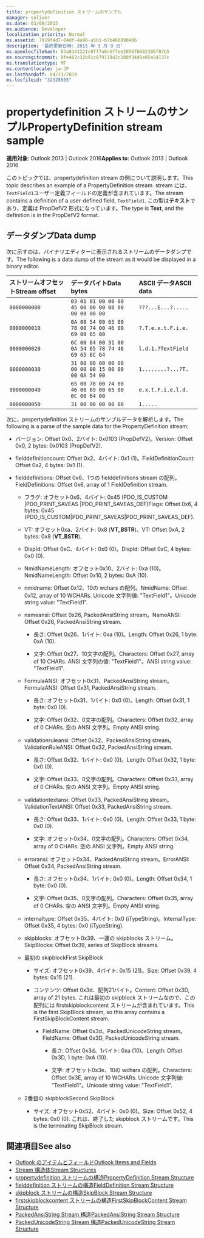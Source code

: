 ```yaml
---
title: propertydefinition ストリームのサンプル
manager: soliver
ms.date: 03/09/2015
ms.audience: Developer
localization_priority: Normal
ms.assetid: 7919f4d7-04df-4a96-a5b1-b7b460890486
description: '最終更新日時: 2015 年 3 月 9 日'
ms.openlocfilehash: 63a8141221c0ff7a8c6ffee20587b682386f87b5
ms.sourcegitcommit: 8fe462c32b91c87911942c188f3445e85a54137c
ms.translationtype: MT
ms.contentlocale: ja-JP
ms.lasthandoff: 04/23/2019
ms.locfileid: "32328505"
---
```

# <a name="propertydefinition-stream-sample"></a><span data-ttu-id="3604d-103">propertydefinition ストリームのサンプル</span><span class="sxs-lookup"><span data-stu-id="3604d-103">PropertyDefinition stream sample</span></span>

<span data-ttu-id="3604d-104">**適用対象**: Outlook 2013 | Outlook 2016</span><span class="sxs-lookup"><span data-stu-id="3604d-104">**Applies to**: Outlook 2013 | Outlook 2016</span></span> 
  
<span data-ttu-id="3604d-105">このトピックでは、propertydefinition stream の例について説明します。</span><span class="sxs-lookup"><span data-stu-id="3604d-105">This topic describes an example of a PropertyDefinition stream.</span></span> <span data-ttu-id="3604d-106">stream には、 `TextField1`ユーザー定義フィールドの定義が含まれています。</span><span class="sxs-lookup"><span data-stu-id="3604d-106">The stream contains a definition of a user-defined field,  `TextField1`.</span></span> <span data-ttu-id="3604d-107">この型は**テキスト**であり、定義は PropDefV2 形式になっています。</span><span class="sxs-lookup"><span data-stu-id="3604d-107">The type is **Text**, and the definition is in the PropDefV2 format.</span></span>
  
## <a name="data-dump"></a><span data-ttu-id="3604d-108">データダンプ</span><span class="sxs-lookup"><span data-stu-id="3604d-108">Data dump</span></span>

<span data-ttu-id="3604d-109">次に示すのは、バイナリエディターに表示されるストリームのデータダンプです。</span><span class="sxs-lookup"><span data-stu-id="3604d-109">The following is a data dump of the stream as it would be displayed in a binary editor.</span></span>
  
|<span data-ttu-id="3604d-110">ストリームオフセット</span><span class="sxs-lookup"><span data-stu-id="3604d-110">Stream offset</span></span>|<span data-ttu-id="3604d-111">データバイト</span><span class="sxs-lookup"><span data-stu-id="3604d-111">Data bytes</span></span>|<span data-ttu-id="3604d-112">ASCII データ</span><span class="sxs-lookup"><span data-stu-id="3604d-112">ASCII data</span></span>|
|:-----|:-----|:-----|
| `0000000000` <br/> | `03 01 01 00 00 00 45 00 00 00 08 00 00 00 00 00` <br/> | `???...E...?.....` <br/> |
| `0000000010` <br/> | `0A 00 54 00 65 00 78 00 74 00 46 00 69 00 65 00` <br/> | `?.T.e.x.t.F.i.e.` <br/> |
| `0000000020` <br/> | `6C 00 64 00 31 00 0A 54 65 78 74 46 69 65 6C 64` <br/> | `l.d.1.?TextField` <br/> |
| `0000000030` <br/> | `31 00 00 00 00 00 00 00 00 15 00 00 00 0A 54 00` <br/> | `1........?...?T.` <br/> |
| `0000000040` <br/> | `65 00 78 00 74 00 46 00 69 00 65 00 6C 00 64 00` <br/> | `e.x.t.F.i.e.l.d.` <br/> |
| `0000000050` <br/> | `31 00 00 00 00 00` <br/> | `1.....` <br/> |
   
<span data-ttu-id="3604d-113">次に、propertydefinition ストリームのサンプルデータを解析します。</span><span class="sxs-lookup"><span data-stu-id="3604d-113">The following is a parse of the sample data for the PropertyDefinition stream:</span></span>
  
- <span data-ttu-id="3604d-114">バージョン: Offset 0x0、2バイト: 0x0103 (PropDefV2)。</span><span class="sxs-lookup"><span data-stu-id="3604d-114">Version: Offset 0x0, 2 bytes: 0x0103 (PropDefV2).</span></span>
    
- <span data-ttu-id="3604d-115">fielddefinitioncount: Offset 0x2、4バイト: 0x1 (1)。</span><span class="sxs-lookup"><span data-stu-id="3604d-115">FieldDefinitionCount: Offset 0x2, 4 bytes: 0x1 (1).</span></span>
    
- <span data-ttu-id="3604d-116">fielddefinitions: Offset 0x6、1つの fielddefinitions stream の配列。</span><span class="sxs-lookup"><span data-stu-id="3604d-116">FieldDefinitions: Offset 0x6, array of 1 FieldDefinition stream.</span></span>
    
  - <span data-ttu-id="3604d-117">フラグ: オフセット0x6、4バイト: 0x45 (PDO_IS_CUSTOM |PDO_PRINT_SAVEAS |PDO_PRINT_SAVEAS_DEF)</span><span class="sxs-lookup"><span data-stu-id="3604d-117">Flags: Offset 0x6, 4 bytes: 0x45 (PDO_IS_CUSTOM|PDO_PRINT_SAVEAS|PDO_PRINT_SAVEAS_DEF).</span></span>
    
  - <span data-ttu-id="3604d-118">VT: オフセット0xa、2バイト: 0x8 (**VT_BSTR**)。</span><span class="sxs-lookup"><span data-stu-id="3604d-118">VT: Offset 0xA, 2 bytes: 0x8 (**VT_BSTR**).</span></span>
    
  - <span data-ttu-id="3604d-119">DispId: Offset 0xC、4バイト: 0x0 (0)。</span><span class="sxs-lookup"><span data-stu-id="3604d-119">DispId: Offset 0xC, 4 bytes: 0x0 (0).</span></span>
    
  - <span data-ttu-id="3604d-120">NmidNameLength: オフセット0x10、2バイト: 0xa (10)。</span><span class="sxs-lookup"><span data-stu-id="3604d-120">NmidNameLength: Offset 0x10, 2 bytes: 0xA (10).</span></span>
    
  - <span data-ttu-id="3604d-121">nmidname: Offset 0x12、10の wchars の配列。</span><span class="sxs-lookup"><span data-stu-id="3604d-121">NmidName: Offset 0x12, array of 10 WCHARs.</span></span> <span data-ttu-id="3604d-122">Unicode 文字列値: "TextField1"。</span><span class="sxs-lookup"><span data-stu-id="3604d-122">Unicode string value: "TextField1".</span></span>
    
  - <span data-ttu-id="3604d-123">nameansi: Offset 0x26, PackedAnsiString stream。</span><span class="sxs-lookup"><span data-stu-id="3604d-123">NameANSI: Offset 0x26, PackedAnsiString stream.</span></span>
    
    - <span data-ttu-id="3604d-124">長さ: Offset 0x26、1バイト: 0xa (10)。</span><span class="sxs-lookup"><span data-stu-id="3604d-124">Length: Offset 0x26, 1 byte: 0xA (10).</span></span>
      
    - <span data-ttu-id="3604d-125">文字: Offset 0x27、10文字の配列。</span><span class="sxs-lookup"><span data-stu-id="3604d-125">Characters: Offset 0x27, array of 10 CHARs.</span></span> <span data-ttu-id="3604d-126">ANSI 文字列の値: "TextField1"。</span><span class="sxs-lookup"><span data-stu-id="3604d-126">ANSI string value: "TextField1".</span></span>
    
  - <span data-ttu-id="3604d-127">FormulaANSI: オフセット0x31、PackedAnsiString stream。</span><span class="sxs-lookup"><span data-stu-id="3604d-127">FormulaANSI: Offset 0x31, PackedAnsiString stream.</span></span>
    
    - <span data-ttu-id="3604d-128">長さ: オフセット0x31、1バイト: 0x0 (0)。</span><span class="sxs-lookup"><span data-stu-id="3604d-128">Length: Offset 0x31, 1 byte: 0x0 (0).</span></span>
      
    - <span data-ttu-id="3604d-129">文字: Offset 0x32、0文字の配列。</span><span class="sxs-lookup"><span data-stu-id="3604d-129">Characters: Offset 0x32, array of 0 CHARs.</span></span> <span data-ttu-id="3604d-130">空の ANSI 文字列。</span><span class="sxs-lookup"><span data-stu-id="3604d-130">Empty ANSI string.</span></span>
    
  - <span data-ttu-id="3604d-131">validationruleansi: Offset 0x32、PackedAnsiString stream。</span><span class="sxs-lookup"><span data-stu-id="3604d-131">ValidationRuleANSI: Offset 0x32, PackedAnsiString stream.</span></span>
    
    - <span data-ttu-id="3604d-132">長さ: Offset 0x32、1バイト: 0x0 (0)。</span><span class="sxs-lookup"><span data-stu-id="3604d-132">Length: Offset 0x32, 1 byte: 0x0 (0).</span></span>
      
    - <span data-ttu-id="3604d-133">文字: Offset 0x33、0文字の配列。</span><span class="sxs-lookup"><span data-stu-id="3604d-133">Characters: Offset 0x33, array of 0 CHARs.</span></span> <span data-ttu-id="3604d-134">空の ANSI 文字列。</span><span class="sxs-lookup"><span data-stu-id="3604d-134">Empty ANSI string.</span></span>
    
  - <span data-ttu-id="3604d-135">validationtextansi: Offset 0x33, PackedAnsiString stream。</span><span class="sxs-lookup"><span data-stu-id="3604d-135">ValidationTextANSI: Offset 0x33, PackedAnsiString stream.</span></span>
    
    - <span data-ttu-id="3604d-136">長さ: Offset 0x33、1バイト: 0x0 (0)。</span><span class="sxs-lookup"><span data-stu-id="3604d-136">Length: Offset 0x33, 1 byte: 0x0 (0).</span></span>
      
    - <span data-ttu-id="3604d-137">文字: オフセット0x34、0文字の配列。</span><span class="sxs-lookup"><span data-stu-id="3604d-137">Characters: Offset 0x34, array of 0 CHARs.</span></span> <span data-ttu-id="3604d-138">空の ANSI 文字列。</span><span class="sxs-lookup"><span data-stu-id="3604d-138">Empty ANSI string.</span></span>
    
  - <span data-ttu-id="3604d-139">erroransi: オフセット0x34、PackedAnsiString stream。</span><span class="sxs-lookup"><span data-stu-id="3604d-139">ErrorANSI: Offset 0x34, PackedAnsiString stream.</span></span>
    
    - <span data-ttu-id="3604d-140">長さ: オフセット0x34、1バイト: 0x0 (0)。</span><span class="sxs-lookup"><span data-stu-id="3604d-140">Length: Offset 0x34, 1 byte: 0x0 (0).</span></span>
      
    - <span data-ttu-id="3604d-141">文字: Offset 0x35、0文字の配列。</span><span class="sxs-lookup"><span data-stu-id="3604d-141">Characters: Offset 0x35, array of 0 CHARs.</span></span> <span data-ttu-id="3604d-142">空の ANSI 文字列。</span><span class="sxs-lookup"><span data-stu-id="3604d-142">Empty ANSI string.</span></span>
    
  - <span data-ttu-id="3604d-143">internaltype: Offset 0x35、4バイト: 0x0 (iTypeString)。</span><span class="sxs-lookup"><span data-stu-id="3604d-143">InternalType: Offset 0x35, 4 bytes: 0x0 (iTypeString).</span></span>
    
  - <span data-ttu-id="3604d-144">skipblocks: オフセット0x39、一連の skipblocks ストリーム。</span><span class="sxs-lookup"><span data-stu-id="3604d-144">SkipBlocks: Offset 0x39, series of SkipBlock streams.</span></span>
    
  - <span data-ttu-id="3604d-145">最初の skipblock</span><span class="sxs-lookup"><span data-stu-id="3604d-145">First SkipBlock</span></span>
    
    - <span data-ttu-id="3604d-146">サイズ: オフセット0x39、4バイト: 0x15 (21)。</span><span class="sxs-lookup"><span data-stu-id="3604d-146">Size: Offset 0x39, 4 bytes: 0x15 (21).</span></span>
      
    - <span data-ttu-id="3604d-147">コンテンツ: Offset 0x3d、配列21バイト。</span><span class="sxs-lookup"><span data-stu-id="3604d-147">Content: Offset 0x3D, array of 21 bytes.</span></span> <span data-ttu-id="3604d-148">これは最初の skipblock ストリームなので、この配列には firstskipblockcontent ストリームが含まれています。</span><span class="sxs-lookup"><span data-stu-id="3604d-148">This is the first SkipBlock stream, so this array contains a FirstSkipBlockContent stream.</span></span>
      
      - <span data-ttu-id="3604d-149">FieldName: Offset 0x3d、PackedUnicodeString stream。</span><span class="sxs-lookup"><span data-stu-id="3604d-149">FieldName: Offset 0x3D, PackedUnicodeString stream.</span></span>
        
        - <span data-ttu-id="3604d-150">長さ: Offset 0x3d、1バイト: 0xa (10)。</span><span class="sxs-lookup"><span data-stu-id="3604d-150">Length: Offset 0x3D, 1 byte: 0xA (10).</span></span>
          
        - <span data-ttu-id="3604d-151">文字: オフセット0x3e、10の wchars の配列。</span><span class="sxs-lookup"><span data-stu-id="3604d-151">Characters: Offset 0x3E, array of 10 WCHARs.</span></span> <span data-ttu-id="3604d-152">Unicode 文字列値: "TextField1"。</span><span class="sxs-lookup"><span data-stu-id="3604d-152">Unicode string value: "TextField1".</span></span>
    
  - <span data-ttu-id="3604d-153">2番目の skipblock</span><span class="sxs-lookup"><span data-stu-id="3604d-153">Second SkipBlock</span></span>
    
    - <span data-ttu-id="3604d-154">サイズ: オフセット0x52、4バイト: 0x0 (0)。</span><span class="sxs-lookup"><span data-stu-id="3604d-154">Size: Offset 0x52, 4 bytes: 0x0 (0).</span></span> <span data-ttu-id="3604d-155">これは、終了した skipblock ストリームです。</span><span class="sxs-lookup"><span data-stu-id="3604d-155">This is the terminating SkipBlock stream.</span></span>
    
## <a name="see-also"></a><span data-ttu-id="3604d-156">関連項目</span><span class="sxs-lookup"><span data-stu-id="3604d-156">See also</span></span>

- [<span data-ttu-id="3604d-157">Outlook のアイテムとフィールド</span><span class="sxs-lookup"><span data-stu-id="3604d-157">Outlook Items and Fields</span></span>](outlook-items-and-fields.md)
- [<span data-ttu-id="3604d-158">Stream 構造体</span><span class="sxs-lookup"><span data-stu-id="3604d-158">Stream Structures</span></span>](stream-structures.md)
- [<span data-ttu-id="3604d-159">propertydefinition ストリームの構造</span><span class="sxs-lookup"><span data-stu-id="3604d-159">PropertyDefinition Stream Structure</span></span>](propertydefinition-stream-structure.md)
- [<span data-ttu-id="3604d-160">fielddefinition ストリームの構造</span><span class="sxs-lookup"><span data-stu-id="3604d-160">FieldDefinition Stream Structure</span></span>](fielddefinition-stream-structure.md)
- [<span data-ttu-id="3604d-161">skipblock ストリームの構造</span><span class="sxs-lookup"><span data-stu-id="3604d-161">SkipBlock Stream Structure</span></span>](skipblock-stream-structure.md)
- [<span data-ttu-id="3604d-162">firstskipblockcontent ストリームの構造</span><span class="sxs-lookup"><span data-stu-id="3604d-162">FirstSkipBlockContent Stream Structure</span></span>](firstskipblockcontent-stream-structure.md)
- [<span data-ttu-id="3604d-163">PackedAnsiString Stream 構造</span><span class="sxs-lookup"><span data-stu-id="3604d-163">PackedAnsiString Stream Structure</span></span>](packedansistring-stream-structure.md)
- [<span data-ttu-id="3604d-164">PackedUnicodeString Stream 構造</span><span class="sxs-lookup"><span data-stu-id="3604d-164">PackedUnicodeString Stream Structure</span></span>](packedunicodestring-stream-structure.md)

